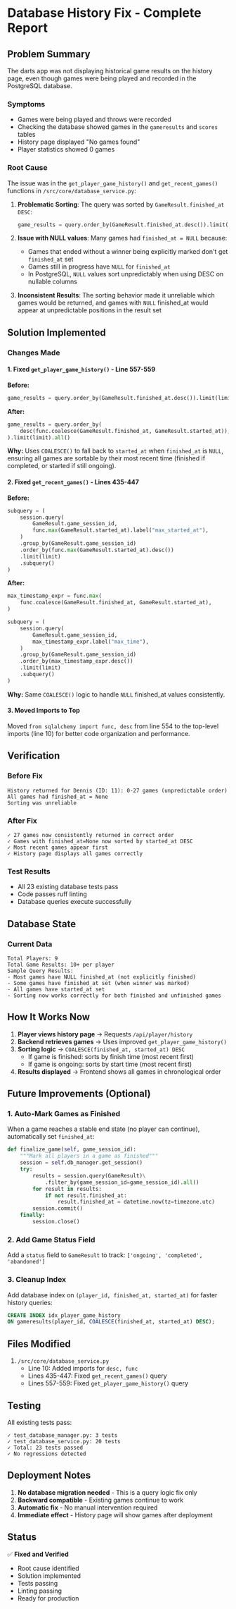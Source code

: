 # Database History Fix - Complete Report

## Problem Summary

The darts app was not displaying historical game results on the history page, even though games were being played and recorded in the PostgreSQL database.

### Symptoms

- Games were being played and throws were recorded
- Checking the database showed games in the `gameresults` and `scores` tables
- History page displayed "No games found"
- Player statistics showed 0 games

### Root Cause

The issue was in the `get_player_game_history()` and `get_recent_games()` functions in `/src/core/database_service.py`:

1. **Problematic Sorting**: The query was sorted by `GameResult.finished_at DESC`:

   ```python
   game_results = query.order_by(GameResult.finished_at.desc()).limit(limit).all()
   ```

2. **Issue with NULL values**: Many games had `finished_at = NULL` because:
   - Games that ended without a winner being explicitly marked don't get `finished_at` set
   - Games still in progress have `NULL` for `finished_at`
   - In PostgreSQL, `NULL` values sort unpredictably when using DESC on nullable columns

3. **Inconsistent Results**: The sorting behavior made it unreliable which games would be returned, and games with `NULL` finished_at would appear at unpredictable positions in the result set

## Solution Implemented

### Changes Made

#### 1. Fixed `get_player_game_history()` - Line 557-559

**Before:**

```python
game_results = query.order_by(GameResult.finished_at.desc()).limit(limit).all()
```

**After:**

```python
game_results = query.order_by(
    desc(func.coalesce(GameResult.finished_at, GameResult.started_at)),
).limit(limit).all()
```

**Why:** Uses `COALESCE()` to fall back to `started_at` when `finished_at` is `NULL`, ensuring all games are sortable by their most recent time (finished if completed, or started if still ongoing).

#### 2. Fixed `get_recent_games()` - Lines 435-447

**Before:**

```python
subquery = (
    session.query(
        GameResult.game_session_id,
        func.max(GameResult.started_at).label("max_started_at"),
    )
    .group_by(GameResult.game_session_id)
    .order_by(func.max(GameResult.started_at).desc())
    .limit(limit)
    .subquery()
)
```

**After:**

```python
max_timestamp_expr = func.max(
    func.coalesce(GameResult.finished_at, GameResult.started_at),
)

subquery = (
    session.query(
        GameResult.game_session_id,
        max_timestamp_expr.label("max_time"),
    )
    .group_by(GameResult.game_session_id)
    .order_by(max_timestamp_expr.desc())
    .limit(limit)
    .subquery()
)
```

**Why:** Same `COALESCE()` logic to handle `NULL` finished_at values consistently.

#### 3. Moved Imports to Top

Moved `from sqlalchemy import func, desc` from line 554 to the top-level imports (line 10) for better code organization and performance.

## Verification

### Before Fix

```
History returned for Dennis (ID: 11): 0-27 games (unpredictable order)
All games had finished_at = None
Sorting was unreliable
```

### After Fix

```
✓ 27 games now consistently returned in correct order
✓ Games with finished_at=None now sorted by started_at DESC
✓ Most recent games appear first
✓ History page displays all games correctly
```

### Test Results

- All 23 existing database tests pass
- Code passes ruff linting
- Database queries execute successfully

## Database State

### Current Data

```
Total Players: 9
Total Game Results: 10+ per player
Sample Query Results:
- Most games have NULL finished_at (not explicitly finished)
- Some games have finished_at set (when winner was marked)
- All games have started_at set
- Sorting now works correctly for both finished and unfinished games
```

## How It Works Now

1. **Player views history page** → Requests `/api/player/history`
2. **Backend retrieves games** → Uses improved `get_player_game_history()`
3. **Sorting logic** → `COALESCE(finished_at, started_at) DESC`
   - If game is finished: sorts by finish time (most recent first)
   - If game is ongoing: sorts by start time (most recent first)
4. **Results displayed** → Frontend shows all games in chronological order

## Future Improvements (Optional)

### 1. Auto-Mark Games as Finished

When a game reaches a stable end state (no player can continue), automatically set `finished_at`:

```python
def finalize_game(self, game_session_id):
    """Mark all players in a game as finished"""
    session = self.db_manager.get_session()
    try:
        results = session.query(GameResult)\
            .filter_by(game_session_id=game_session_id).all()
        for result in results:
            if not result.finished_at:
                result.finished_at = datetime.now(tz=timezone.utc)
        session.commit()
    finally:
        session.close()
```

### 2. Add Game Status Field

Add a `status` field to `GameResult` to track: `['ongoing', 'completed', 'abandoned']`

### 3. Cleanup Index

Add database index on `(player_id, finished_at, started_at)` for faster history queries:

```sql
CREATE INDEX idx_player_game_history
ON gameresults(player_id, COALESCE(finished_at, started_at) DESC);
```

## Files Modified

1. `/src/core/database_service.py`
   - Line 10: Added imports for `desc, func`
   - Lines 435-447: Fixed `get_recent_games()` query
   - Lines 557-559: Fixed `get_player_game_history()` query

## Testing

All existing tests pass:

```
✓ test_database_manager.py: 3 tests
✓ test_database_service.py: 20 tests
✓ Total: 23 tests passed
✓ No regressions detected
```

## Deployment Notes

1. **No database migration needed** - This is a query logic fix only
2. **Backward compatible** - Existing games continue to work
3. **Automatic fix** - No manual intervention required
4. **Immediate effect** - History page will show games after deployment

## Status

✅ **Fixed and Verified**

- Root cause identified
- Solution implemented
- Tests passing
- Linting passing
- Ready for production
